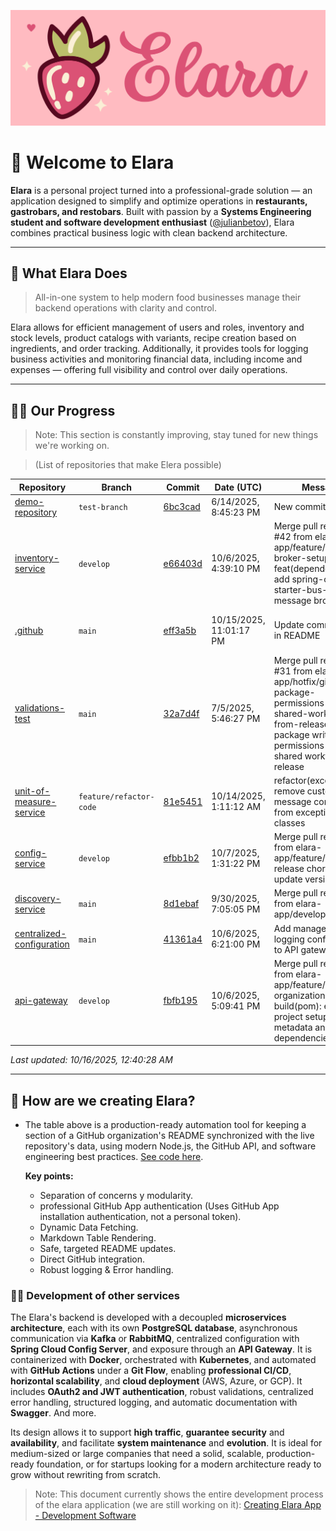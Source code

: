 ![Alt text](../images/complete-logo.png "a title")
# 🍜 Welcome to Elara

**Elara** is a personal project turned into a professional-grade solution — an application designed to simplify and optimize operations in **restaurants, gastrobars, and restobars**. Built with passion by a **Systems Engineering student and software development enthusiast** ([@julianbetov](https://github.com/julianbetov)), Elara combines practical business logic with clean backend architecture.

---

## 🍚 What Elara Does

> All-in-one system to help modern food businesses manage their backend operations with clarity and control.

Elara  allows for efficient management of users and roles, inventory and stock levels, product catalogs with variants, recipe creation based on ingredients, and order tracking. Additionally, it provides tools for logging business activities and monitoring financial data, including income and expenses — offering full visibility and control over daily operations.

---

## 👩‍🚀 Our Progress
> Note: This section is constantly improving, stay tuned for new things we're working on.

> (List of repositories that make Elera possible)
<!-- COMMITS-TABLE:START -->
| Repository | Branch | Commit | Date (UTC) | Message | Author |
| --- | --- | --- | --- | --- | --- |
| [demo-repository](https://github.com/elara-app/demo-repository) | `test-branch` | [6bc3cad](https://github.com/elara-app/demo-repository/commit/6bc3cad5532e9f2caeda50d80fc76ebd09af0feb) | 6/14/2025, 8:45:23 PM | New commit | [julianbetov](https://github.com/julianbetov) |
| [inventory-service](https://github.com/elara-app/inventory-service) | `develop` | [e66403d](https://github.com/elara-app/inventory-service/commit/e66403de9211dde2befd2618c47c7e3200efe18b) | 10/6/2025, 4:39:10 PM | Merge pull request #42 from elara-app/feature/message-broker-setup  feat(dependencies): add spring-cloud-starter-bus-amqp for message bro… | [julianbetov](https://github.com/julianbetov) |
| [.github](https://github.com/elara-app/.github) | `main` | [eff3a5b](https://github.com/elara-app/.github/commit/eff3a5b5eabd4c1ce83bc5a8945ff730ed853971) | 10/15/2025, 11:01:17 PM | Update commits table in README | [readme-updater-from-elara[bot]](https://github.com/apps/readme-updater-from-elara) |
| [validations-test](https://github.com/elara-app/validations-test) | `main` | [32a7d4f](https://github.com/elara-app/validations-test/commit/32a7d4f7afdb2805267a6345143881f6962f6350) | 7/5/2025, 5:46:27 PM | Merge pull request #31 from elara-app/hotfix/give-package-permissions-to-ci-shared-workflow-from-release  Grant package write permissions to CI shared workflow from release | [julianbetov](https://github.com/julianbetov) |
| [unit-of-measure-service](https://github.com/elara-app/unit-of-measure-service) | `feature/refactor-code` | [81e5451](https://github.com/elara-app/unit-of-measure-service/commit/81e5451eabce1265331933468ed3a185702307fa) | 10/14/2025, 1:11:12 AM | refactor(exception): remove custom message constructors from exception classes | [julianbetov](https://github.com/julianbetov) |
| [config-service](https://github.com/elara-app/config-service) | `develop` | [efbb1b2](https://github.com/elara-app/config-service/commit/efbb1b237ee3c86f977ac6dadd8b267df60c89a5) | 10/7/2025, 1:31:22 PM | Merge pull request #4 from elara-app/feature/first-release  chore(pom): update version to 1.0 | [julianbetov](https://github.com/julianbetov) |
| [discovery-service](https://github.com/elara-app/discovery-service) | `main` | [8d1ebaf](https://github.com/elara-app/discovery-service/commit/8d1ebafca6feee5b7779d9b4df532c0f3338910d) | 9/30/2025, 7:05:05 PM | Merge pull request #3 from elara-app/develop  Develop | [julianbetov](https://github.com/julianbetov) |
| [centralized-configuration](https://github.com/elara-app/centralized-configuration) | `main` | [41361a4](https://github.com/elara-app/centralized-configuration/commit/41361a4f50fc6adb64a3c65b4880ffc661f15276) | 10/6/2025, 6:21:00 PM | Add management and logging configuration to API gateway | [julianbetov](https://github.com/julianbetov) |
| [api-gateway](https://github.com/elara-app/api-gateway) | `develop` | [fbfb195](https://github.com/elara-app/api-gateway/commit/fbfb195bcb911021ffd0a5b502da3e768b68c3a5) | 10/6/2025, 5:09:41 PM | Merge pull request #1 from elara-app/feature/pom-organization  build(pom): enhance project setup with metadata and refine dependencies | [julianbetov](https://github.com/julianbetov) |

_Last updated: 10/16/2025, 12:40:28 AM_
<!-- COMMITS-TABLE:END -->
---

## 🔨 How are we creating Elara?
- The table above is a production-ready automation tool for keeping a section of a GitHub organization's README synchronized with the live repository's data, using modern Node.js, the GitHub API, and software engineering best practices. [See code here](https://github.com/elara-app/.github/tree/main/src). 
    
    **Key points:**
    - Separation of concerns y modularity.
    - professional GitHub App authentication (Uses GitHub App installation authentication, not a personal token).
    - Dynamic Data Fetching.
    - Markdown Table Rendering.
    - Safe, targeted README updates.
    - Direct GitHub integration.
    - Robust logging & Error handling.

### 🧑‍💻 Development of other services
The Elara's backend is developed with a decoupled **microservices architecture**, each with its own **PostgreSQL database**, asynchronous communication via **Kafka** or **RabbitMQ**, centralized configuration with **Spring Cloud Config Server**, and exposure through an **API Gateway**. It is containerized with **Docker**, orchestrated with **Kubernetes**, and automated with **GitHub Actions** under a **Git Flow**, enabling **professional CI/CD**, **horizontal scalability**, and **cloud deployment** (AWS, Azure, or GCP). It includes **OAuth2 and JWT authentication**, robust validations, centralized error handling, structured logging, and automatic documentation with **Swagger**. And more.

Its design allows it to support **high traffic**, **guarantee security** and **availability**, and facilitate **system maintenance** and **evolution**. It is ideal for medium-sized or large companies that need a solid, scalable, production-ready foundation, or for startups looking for a modern architecture ready to grow without rewriting from scratch.

> Note: This document currently shows the entire development process of the elara application (we are still working on it): [Creating Elara App - Development Software](https://docs.google.com/document/d/1eJTg3-qAXy3PJtfzBTZdcgy597JHPAEZ2ok6tBuj8Co/edit?usp=sharing)
